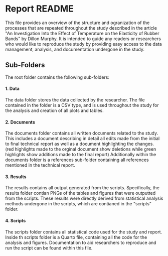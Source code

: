 # Report README

This file provides an overview of the structure and ogranization of the processes that are repeated throughout the study described in the article
"An Investigation Into the Effect of Temperature on the Elasticity of Rubber Bands" by Dillon Murphy. It is intended to guide any readers or researchers who
would like to reproduce the study by providing easy access to the data management, analysis, and documentation undergone in the study.

## Sub-Folders

The root folder contains the following sub-folders:
 
 #### 1. Data
 
 The data folder stores the data collected by the researcher. The file contained in the folder is a CSV type, and is used throughout the study for the analysis 
 and creation of all plots and tables.
 
 #### 2. Documents
 
 The documents folder contains all written documents related to the study. This includes a document describing in detail all edits made 
 from the initial to final technical report as well as a document highlighting the changes. (red highlights made to the orginal document show deletions while 
 green highlights show additions made to the final report) Additionally within the documents folder is a references sub-folder containing all references mentioned 
 in the technical report.
 
 #### 3. Results
 
 The results contains all output generated from the scripts. Specifically, the results folder contian PNGs of the tables and figures that were outputted from 
 the scripts. These results were directly derived from statistical analysis methods undergone in the scripts, which are contianed in the "scripts" folder.
 
 #### 4. Scripts
 
 The scripts folder contains all statistical code used for the study and report. Inside th scripts folder is a Quarto file, containing all the code for the analysis
 and figures. Documentation to aid researchers to reproduce and run the script can be found within this file.
